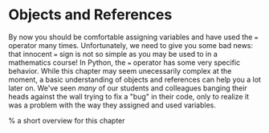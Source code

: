 # Objects and References

By now you should be comfortable assigning variables and have used the `=` operator many times. Unfortunately, we need to give you some bad news: that innocent `=` sign is not so simple as you may be used to in a mathematics course! In Python, the `=` operator has some very specific behavior. While this chapter may seem unecessarily complex at the moment, a basic understanding of objects and references can help you a lot later on. We've seen _many_ of our students and colleagues banging their heads against the wall trying to fix a "bug" in their code, only to realize it was a problem with the way they assigned and used variables. 

% a short overview for this chapter


